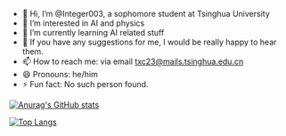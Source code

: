 - 👋 Hi, I’m @Integer003, a sophomore student at Tsinghua University
- 👀 I’m interested in AI and physics
- 🌱 I’m currently learning AI related stuff
- 💞️ If you have any suggestions for me, I would be really happy to hear them.
- 📫 How to reach me: via email txc23@mails.tsinghua.edu.cn
- 😄 Pronouns: he/him
- ⚡ Fun fact: No such person found.

[![Anurag's GitHub stats](https://github-readme-stats.vercel.app/api?username=Integer003&count_private=true&show_icons=true&theme=radical&include_all_commits=true&hide_rank=true)](https://github.com/anuraghazra/github-readme-stats)

[![Top Langs](https://github-readme-stats.vercel.app/api/top-langs/?username=Integer003&layout=compact)](https://github.com/anuraghazra/github-readme-stats)

<!---
Integer003/Integer003 is a ✨ special ✨ repository because its `README.md` (this file) appears on your GitHub profile.
You can click the Preview link to take a look at your changes.
--->
